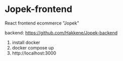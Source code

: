 # Jopek-frontend
React frontend  ecommerce "Jopek"

backend: https://github.com/Hakkene/Jopek-backend



1. install docker
2. docker compose up
3. http://localhost:3000
